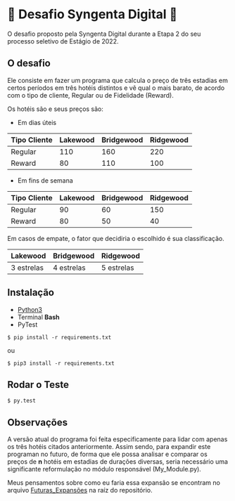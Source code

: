# 🍃 Desafio Syngenta Digital 🍃

O desafio proposto pela Syngenta Digital durante a Etapa 2 do
seu processo seletivo de Estágio de 2022.

## O desafio

Ele consiste em fazer um programa que calcula o preço de três estadias em certos períodos
em três hotéis distintos e vê qual o mais barato, de acordo com o tipo de cliente, Regular ou de Fidelidade (Reward).

Os hotéis são e seus preços são:

- Em dias úteis

| Tipo Cliente | Lakewood | Bridgewood | Ridgewood |
|--------------|----------|------------|-----------|
| Regular      |    110   |     160    |     220   |
| Reward       |     80   |     110    |     100   |


- Em fins de semana

| Tipo Cliente | Lakewood | Bridgewood | Ridgewood |
|--------------|----------|------------|-----------|
| Regular      |     90   |      60    |     150   |
| Reward       |     80   |      50    |      40   |

Em casos de empate, o fator que decidiria o escolhido é sua classificação.

| Lakewood | Bridgewood | Ridgewood |
|----------|------------|-----------|
|3 estrelas| 4 estrelas | 5 estrelas|

## Instalação

- [Python3](https://www.python.org)
- Terminal **Bash**
- PyTest
```
$ pip install -r requirements.txt
```
ou
```
$ pip3 install -r requirements.txt
```

## Rodar o Teste

```
$ py.test
```

## Observações

A versão atual do programa foi feita especificamente para lidar com apenas os três hotéis citados anteriormente.
Assim sendo, para expandir este programan no futuro, de forma que ele possa analisar e comparar os preços de **n** hotéis
em estadias de durações diversas, seria necessário uma significante reformulação no módulo responsável (My_Module.py).

Meus pensamentos sobre como eu faria essa expansão se encontram no arquivo [Futuras_Expansões](Futuras_Expansões.md) na raíz do repositório.


